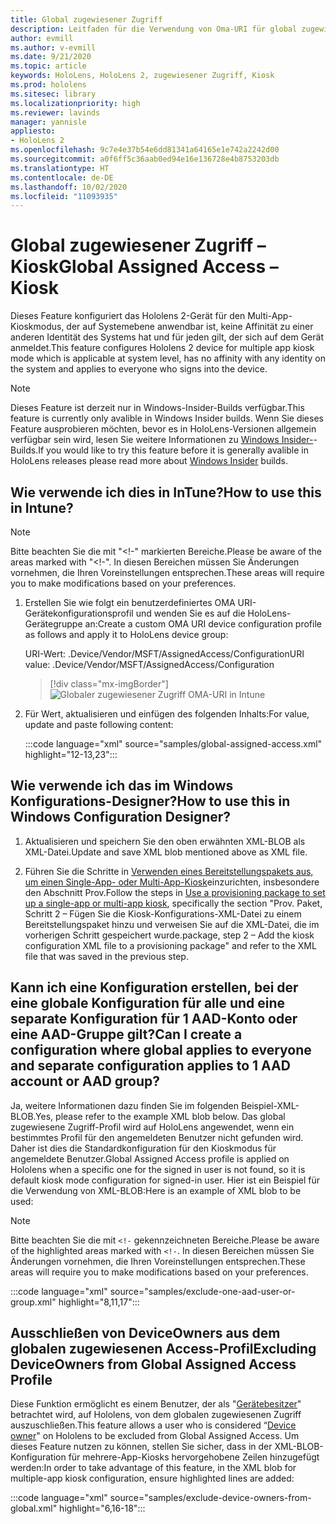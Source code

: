 ```yaml
---
title: Global zugewiesener Zugriff
description: Leitfaden für die Verwendung von Oma-URI für global zugewiesene Zugriff-Kioske
author: evmill
ms.author: v-evmill
ms.date: 9/21/2020
ms.topic: article
keywords: HoloLens, HoloLens 2, zugewiesener Zugriff, Kiosk
ms.prod: hololens
ms.sitesec: library
ms.localizationpriority: high
ms.reviewer: lavinds
manager: yannisle
appliesto:
- HoloLens 2
ms.openlocfilehash: 9c7e4e37b54e6dd81341a64165e1e742a2242d00
ms.sourcegitcommit: a0f6ff5c36aab0ed94e16e136728e4b8753203db
ms.translationtype: HT
ms.contentlocale: de-DE
ms.lasthandoff: 10/02/2020
ms.locfileid: "11093935"
---
```

# <span data-ttu-id="df662-104">Global zugewiesener Zugriff – Kiosk</span><span class="sxs-lookup"><span data-stu-id="df662-104">Global Assigned Access – Kiosk</span></span>

<span data-ttu-id="df662-105">Dieses Feature konfiguriert das Hololens 2-Gerät für den Multi-App-Kioskmodus, der auf Systemebene anwendbar ist, keine Affinität zu einer anderen Identität des Systems hat und für jeden gilt, der sich auf dem Gerät anmeldet.</span><span class="sxs-lookup"><span data-stu-id="df662-105">This feature configures Hololens 2 device for multiple app kiosk mode which is applicable at system level, has no affinity with any identity on the system and applies to everyone who signs into the device.</span></span> 

> [!NOTE]
> <span data-ttu-id="df662-106">Dieses Feature ist derzeit nur in Windows-Insider-Builds verfügbar.</span><span class="sxs-lookup"><span data-stu-id="df662-106">This feature is currently only avalible in Windows Insider builds.</span></span> <span data-ttu-id="df662-107">Wenn Sie dieses Feature ausprobieren möchten, bevor es in HoloLens-Versionen allgemein verfügbar sein wird, lesen Sie weitere Informationen zu [Windows Insider-](hololens-insider.md)-Builds.</span><span class="sxs-lookup"><span data-stu-id="df662-107">If you would like to try this feature before it is generally avalible in HoloLens releases please read more about [Windows Insider](hololens-insider.md) builds.</span></span>
 
## <span data-ttu-id="df662-108">Wie verwende ich dies in InTune?</span><span class="sxs-lookup"><span data-stu-id="df662-108">How to use this in Intune?</span></span> 

> [!NOTE]
> <span data-ttu-id="df662-109">Bitte beachten Sie die mit "<!-" markierten Bereiche.</span><span class="sxs-lookup"><span data-stu-id="df662-109">Please be aware of the areas marked with "<!-".</span></span> <span data-ttu-id="df662-110">In diesen Bereichen müssen Sie Änderungen vornehmen, die Ihren Voreinstellungen entsprechen.</span><span class="sxs-lookup"><span data-stu-id="df662-110">These areas will require you to make modifications based on your preferences.</span></span> 

1.  <span data-ttu-id="df662-111">Erstellen Sie wie folgt ein benutzerdefiniertes OMA URI-Gerätekonfigurationsprofil und wenden Sie es auf die HoloLens-Gerätegruppe an:</span><span class="sxs-lookup"><span data-stu-id="df662-111">Create a custom OMA URI device configuration profile as follows and apply it to HoloLens device group:</span></span> 

    <span data-ttu-id="df662-112">URI-Wert: .Device/Vendor/MSFT/AssignedAccess/Configuration</span><span class="sxs-lookup"><span data-stu-id="df662-112">URI value: .Device/Vendor/MSFT/AssignedAccess/Configuration</span></span>
   
    > [!div class="mx-imgBorder"]
    > ![Globaler zugewiesener Zugriff OMA-URI in Intune](images/global-assigned-access-omauri.png)

2.  <span data-ttu-id="df662-114">Für Wert, aktualisieren und einfügen des folgenden Inhalts:</span><span class="sxs-lookup"><span data-stu-id="df662-114">For value, update and paste following content:</span></span> 

    :::code language="xml" source="samples/global-assigned-access.xml" highlight="12-13,23":::

## <span data-ttu-id="df662-115">Wie verwende ich das im Windows Konfigurations-Designer?</span><span class="sxs-lookup"><span data-stu-id="df662-115">How to use this in Windows Configuration Designer?</span></span> 
 
1.  <span data-ttu-id="df662-116">Aktualisieren und speichern Sie den oben erwähnten XML-BLOB als XML-Datei.</span><span class="sxs-lookup"><span data-stu-id="df662-116">Update and save XML blob mentioned above as XML file.</span></span> 

2.  <span data-ttu-id="df662-117">Führen Sie die Schritte in [Verwenden eines Bereitstellungspakets aus, um einen Single-App- oder Multi-App-Kiosk](https://docs.microsoft.com/hololens/hololens-kiosk#use-a-provisioning-package-to-set-up-a-single-app-or-multi-app-kiosk)einzurichten, insbesondere den Abschnitt Prov.</span><span class="sxs-lookup"><span data-stu-id="df662-117">Follow the steps in [Use a provisioning package to set up a single-app or multi-app kiosk](https://docs.microsoft.com/hololens/hololens-kiosk#use-a-provisioning-package-to-set-up-a-single-app-or-multi-app-kiosk), specifically the section "Prov.</span></span> <span data-ttu-id="df662-118">Paket, Schritt 2 – Fügen Sie die Kiosk-Konfigurations-XML-Datei zu einem Bereitstellungspaket hinzu und verweisen Sie auf die XML-Datei, die im vorherigen Schritt gespeichert wurde.</span><span class="sxs-lookup"><span data-stu-id="df662-118">package, step 2 – Add the kiosk configuration XML file to a provisioning package" and refer to the XML file that was saved in the previous step.</span></span> 

## <span data-ttu-id="df662-119">Kann ich eine Konfiguration erstellen, bei der eine globale Konfiguration für alle und eine separate Konfiguration für 1 AAD-Konto oder eine AAD-Gruppe gilt?</span><span class="sxs-lookup"><span data-stu-id="df662-119">Can I create a configuration where global applies to everyone and separate configuration applies to 1 AAD account or AAD group?</span></span> 

<span data-ttu-id="df662-120">Ja, weitere Informationen dazu finden Sie im folgenden Beispiel-XML-BLOB.</span><span class="sxs-lookup"><span data-stu-id="df662-120">Yes, please refer to the example XML blob below.</span></span> <span data-ttu-id="df662-121">Das global zugewiesene Zugriff-Profil wird auf HoloLens angewendet, wenn ein bestimmtes Profil für den angemeldeten Benutzer nicht gefunden wird. Daher ist dies die Standardkonfiguration für den Kioskmodus für angemeldete Benutzer.</span><span class="sxs-lookup"><span data-stu-id="df662-121">Global Assigned Access profile is applied on Hololens when a specific one for the signed in user is not found, so it is default kiosk mode configuration for signed-in user.</span></span> <span data-ttu-id="df662-122">Hier ist ein Beispiel für die Verwendung von XML-BLOB:</span><span class="sxs-lookup"><span data-stu-id="df662-122">Here is an example of XML blob to be used:</span></span> 

> [!NOTE]
> <span data-ttu-id="df662-123">Bitte beachten Sie die mit `<!-` gekennzeichneten Bereiche.</span><span class="sxs-lookup"><span data-stu-id="df662-123">Please be aware of the highlighted areas marked with `<!-`.</span></span> <span data-ttu-id="df662-124">In diesen Bereichen müssen Sie Änderungen vornehmen, die Ihren Voreinstellungen entsprechen.</span><span class="sxs-lookup"><span data-stu-id="df662-124">These areas will require you to make modifications based on your preferences.</span></span> 

 :::code language="xml" source="samples/exclude-one-aad-user-or-group.xml" highlight="8,11,17":::

## <span data-ttu-id="df662-125">Ausschließen von DeviceOwners aus dem globalen zugewiesenen Access-Profil</span><span class="sxs-lookup"><span data-stu-id="df662-125">Excluding DeviceOwners from Global Assigned Access Profile</span></span>

<span data-ttu-id="df662-126">Diese Funktion ermöglicht es einem Benutzer, der als "[Gerätebesitzer](security-adminless-os.md)" betrachtet wird, auf Hololens, von dem globalen zugewiesenen Zugriff auszuschließen.</span><span class="sxs-lookup"><span data-stu-id="df662-126">This feature allows a user who is considered “[Device owner](security-adminless-os.md)" on Hololens to be excluded from Global Assigned Access.</span></span> <span data-ttu-id="df662-127">Um dieses Feature nutzen zu können, stellen Sie sicher, dass in der XML-BLOB-Konfiguration für mehrere-App-Kiosks hervorgehobene Zeilen hinzugefügt werden:</span><span class="sxs-lookup"><span data-stu-id="df662-127">In order to take advantage of this feature, in the XML blob for multiple-app kiosk configuration, ensure highlighted lines are added:</span></span> 

 :::code language="xml" source="samples/exclude-device-owners-from-global.xml" highlight="6,16-18":::
 
